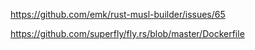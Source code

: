 https://github.com/emk/rust-musl-builder/issues/65

https://github.com/superfly/fly.rs/blob/master/Dockerfile

